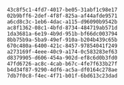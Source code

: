 
                43c8f5c1-4fd7-4017-be05-31abf1c98e17
                02b9bff6-2def-4f8f-825a-af44afde9571
                a6cd8c3c-1eb6-4dac-a115-d96090b9542b
                ac8f1362-08c1-4bfd-8734-484719ab571d
                1da3681a-6e19-4b9d-951b-bf66dc003794
                8bb75b9a-5ba9-49ef-910a-b204b439c65b
                670c480a-6400-421c-8457-97854041f249
                a273169f-4eee-40c9-a174-0c583283ef63
                d8379905-d606-454a-902d-ef8c6d0b3fd0
                47fd6726-ac8c-4cab-b67c-4fe7f633b27f
                b4d34f87-9290-4df6-ac5a-df0164c278ae
                7db7f0c8-f4ec-4f71-b01f-6bd613c23dad
                